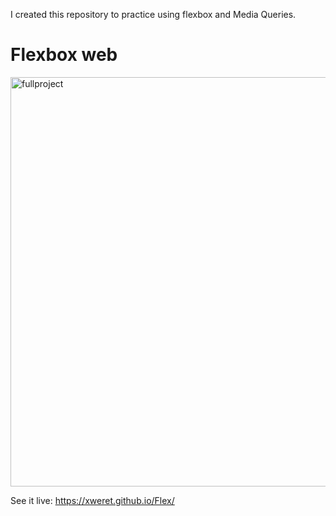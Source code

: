 I created this repository to practice using flexbox and Media Queries.

# Flexbox web

<img width="655" alt="fullproject" src="https://user-images.githubusercontent.com/95048921/166948586-08d468e0-e18c-487c-ba36-866b0504e363.png">


See it live: https://xweret.github.io/Flex/
